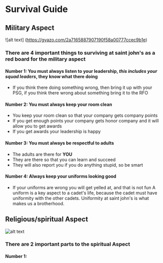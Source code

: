 # Survival Guide
## Military Aspect
![alt text] (https://gyazo.com/2a7165887907190f58a00777ccec9b1e)
### There are 4 important things to surviving at saint john's as a red board for the military aspect
#### Number 1: You must always listen to your leadership, *this includes your squad leaders*, they know what there doing
* If you think there doing something wrong, then bring it up with your PSG, if you think there wrong about something bring it to the RFO
#### Number 2: You must always keep your room clean
* You keep your room clean so that your company gets company points
* If you get enough points your company gets honor company and it will allow you to get awards
* If you get awards your leadership is happy
#### Number 3: You must always be respectful to adults
* The adults are there for **YOU**
* They are there so that you can learn and succeed
* They will also report you if you do anything stupid, so be smart
#### Number 4: Always keep your uniforms looking good
* If your uniforms are wrong you will get yelled at, and that is not fun
A uniform is a key aspect to a cadet's life, because the cadet must have uniformity with the other cadets.
Uniformity at saint john's is what makes us a brotherhood.

## Religious/spiritual Aspect 
![alt text](https://gyazo.com/e5f4f4dd81b240f1a719e5c4e906e546)
### There are 2 important parts to the spiritual Aspect
#### Number 1: